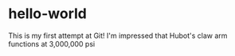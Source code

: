 # hello-world
This is my first attempt at Git!
I'm impressed that Hubot's claw arm functions at 3,000,000 psi
